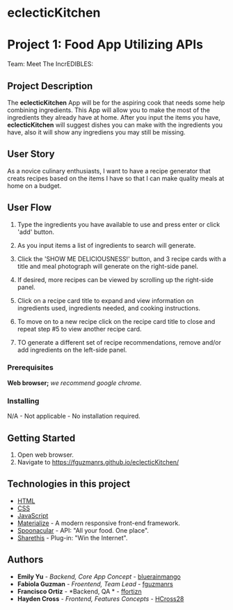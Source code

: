 # eclecticKitchen
# Project 1: Food App Utilizing APIs
Team: Meet The IncrEDIBLES:

## Project Description

The **eclecticKitchen** App will be for the aspiring cook that needs some help combining ingredients.
This App will allow you to make the most of the ingredients they already have at home.
After you input the items you have, **eclecticKitchen** will suggest dishes you can make with the ingredients you have, also it will show any ingrediens you may still be missing. 

## User Story
As a novice culinary enthusiasts, I want to have a recipe generator that creats recipes based on the items I have so that I can make quality meals at home on a budget.

## User Flow

1. Type the ingredients you have available to use and press enter or click 'add' button.

2. As you input items a list of ingredients to search will generate.

3. Click the 'SHOW ME DELICIOUSNESS!' button, and 3 recipe cards with a title and meal photograph will generate on the right-side panel.

4. If desired, more recipes can be viewed by scrolling up the right-side panel.

5. Click on a recipe card title to expand and view information on ingredients used, ingredients needed, and cooking instructions.

6. To move on to a new recipe click on the recipe card title to close and repeat step #5 to view another recipe card.

7. TO generate a different set of recipe recommendations, remove and/or add ingredients on the left-side panel.

### Prerequisites
**Web browser;** *we recommend google chrome.*

### Installing
N/A - Not applicable - No installation required.

## Getting Started
1. Open web browser.
2. Navigate to https://fguzmanrs.github.io/eclecticKitchen/

## Technologies in this project
* [HTML](https://www.w3.org/html/)
* [CSS](https://www.w3.org/Style/CSS/Overview.en.html)
* [JavaScript](https://www.javascript.com/)
* [Materialize](https://materializecss.com/) - A modern responsive front-end framework.
* [Spoonacular](https://spoonacular.com/) - API: "All your food. One place".
* [Sharethis](https://sharethis.com/) - Plug-in: "Win the Internet".

## Authors
* **Emily Yu** - *Backend, Core App Concept* - [bluerainmango](https://github.com/bluerainmango)
* **Fabiola Guzman** - *Froentend, Team Lead* - [fguzmanrs](https://github.com/fguzmanrs)
* **Francisco Ortiz** - *Backend, QA * - [ffortizn](https://github.com/ffortizn)
* **Hayden Cross** - *Frontend, Features Concepts* - [HCross28](https://github.com/HCross28)
